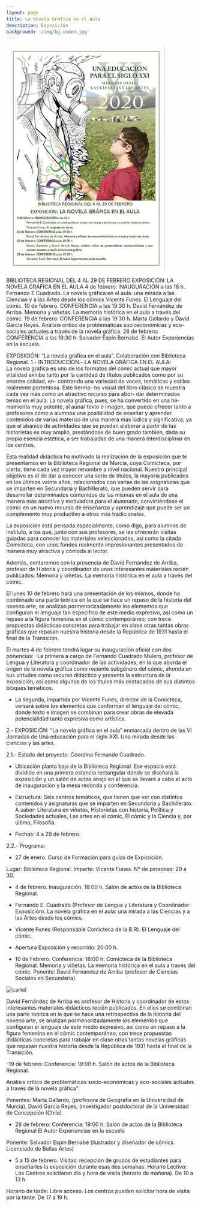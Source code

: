 ```yaml
---
layout: page
title: La Novela Gráfica en el Aula
description: Exposición
background: '/img/bg-index.jpg'
---
```


![cartel](/img/posts/cartelexposicion.png) 


BIBLIOTECA REGIONAL DEL 4 AL 29 DE FEBRERO
EXPOSICIÓN: LA NOVELA GRÁFICA EN EL AULA
4 de febrero: INAUGURACIÓN a las 18 h.
Fernando E Cuadrado. La novela gráfica en el aula: una mirada a las Ciencias y a las Artes desde los cómics
Vicente Funes. El Lenguaje del cómic.
10 de febrero. CONFERENCIA a las 19:30 h.
David Fernández de Arriba. Memoria y viñetas. La memoria histórica en el aula a través del cómic.
19 de febrero: CONFERENCIA a las 19:30 h.
Marta Gallardo y David García Reyes. Análisis crítico de problemáticas socioeconómicas y eco- sociales actuales a través de la novela gráfica.
28 de febrero: CONFERENCIA a las 19:30 h.
Salvador Espín Bernabé. El Autor Experiencias en la escuela.
 

EXPOSICIÓN: “La novela gráfica en el aula”. Colaboración con Biblioteca Regional.
1.- INTRODUCCIÓN.- LA NOVELA GRÁFICA EN EL AULA:	
La novela gráfica es uno de los formatos del cómic actual que mayor vitalidad exhibe tanto por la cantidad de títulos publicados como por su enorme calidad, en- contrando una variedad de voces, temáticas y estilos realmente portentosa. Este herma- no visual del libro clásico se muestra cada vez más como un atractivo recurso para abor- dar determinados temas en el aula. La novela gráfica, pues, se ha convertido en una he- rramienta muy potente, al aunar texto e imagen, que puede ofrecer tanto a profesores como a alumnos una posibilidad de enseñar y aprender contenidos de varias materias de una manera más lúdica y significativa, ya que el abanico de actividades que se pueden elaborar a partir de las historietas es muy amplio, prestándose de buen grado también, dada su propia esencia estética, a ser trabajadas de una manera interdisciplinar en los centros.

Esta realidad didáctica ha motivado la realización de la exposición que te presentamos en la Biblioteca Regional de Murcia, cuya Comícteca, por cierto, tiene cada vez mayor renombre a nivel nacional. Nuestro principal objetivo es el de dar a conocer una serie de títulos, la mayoría publicados en los últimos veinte años, relacionados con varias de las asignaturas que se imparten en Secundaria y Bachillerato, que pueden servir para desarrollar determinados contenidos de las mismas en el aula de una manera más atractiva y motivadora para el alumnado, convirtiéndose el cómic en un nuevo recurso de enseñanza y aprendizaje que puede ser un complemento muy productivo a otros más tradicionales.

La exposición está pensada especialmente, como digo, para alumnos de instituto, a los que, junto con sus profesores, se les ofrecerán visitas guiadas para conocer los materiales seleccionados, así como la citada Comicteca, con unos fondos realmente impresionantes presentados de manera muy atractiva y cómoda al lector.
 

Además, contaremos con la presencia de David Fernández de Arriba, profesor de Historia y coordinador de unos interesantes materiales recién publicados: Memoria y viñetas. La memoria histórica en el aula a través del cómic.

El lunes 10 de febrero hará una presentación de los mismos, donde ha combinado una parte teórica en la que se hace un repaso de la historia del noveno arte, se analizan pormenorizadamente los elementos que configuran el lenguaje tan especifico de este medio expresivo, así como un repaso a la figura femenina en el cómic contemporáneo; con trece propuestas didácticas concretas para trabajar en clase otras tantas obras gráficas que repasan nuestra historia desde la República de 1931 hasta el final de la Transición.

El martes 4 de febrero tendrá lugar su inauguración oficial con dos ponencias:
-La primera a cargo de Fernando Cuadrado Mulero, profesor de Lengua y Literatura y coordinador de las actividades, en la que aborda el origen de la novela gráfica como reciente subgénero del cómic, ahonda en sus virtudes como recurso didáctico y presenta la estructura de la exposición, así como algunos de los títulos más destacados de sus distintos bloques temáticos.

-	La segunda, impartida por Vicente Funes, director de la Comicteca, versará sobre los elementos que conforman el lenguaje del cómic, donde texto e imagen se combinan para crear obras de elevada potencialidad tanto expresiva como artística.



2.- EXPOSICIÓN: “La novela gráfica en el  aula”  enmarcada dentro de las VI Jornadas de Una educación para el siglo XXI. Una mirada desde las ciencias y las artes.


2.1.- Estado del proyecto: Coordina Fernando Cuadrado.
-	Ubicación planta baja de la Biblioteca Regional. Ese espacio está dividido en una primera estancia rectangular donde se diseñará la exposición y un salón de actos anejo en el que se llevará a cabo el acto de inauguración y la mesa redonda y conferencia.
 


-	Estructura: Seis centros temáticos, que tienen que ver con distintos contenidos y asignaturas que se imparten en Secundaria y Bachillerato. A saber: Literatura en viñetas, Historietas con historia, Política y Sociedades actuales, Las artes en el cómic, El cómic y la Ciencia y, por último, Filosofía.


-	Fechas: 4 a 29 de febrero.


2.2.- Programa:

-	27 de enero. Curso de Formación para guías de Exposición.

Lugar: Biblioteca Regional. Imparte: Vicente Funes. Nº de personas: 20 a 30.

-	4 de febrero. Inauguración. 18:00 h. Salón de actos de la Biblioteca Regional.

-	Fernando E. Cuadrado (Profesor de Lengua y Literatura y Coordinador Exposición).
La novela gráfica en el aula: una mirada a las Ciencias y a las Artes desde los cómics.
-	Vicente Funes (Responsable Comicteca de la B.R). El Lenguaje del cómic.

-	Apertura Exposición y recorrido:	20:00 h.


- 10 de Febrero. Conferencia: 18:00 h. Comicteca de la Biblioteca Regional. Memoria y viñetas. La memoria histórica en el aula a través del cómic.
Ponente: David Fernández de Arriba (profesor de Ciencias Sociales en Secundaria).  

![cartel](/img/posts/cartelmemoriaviñetas.jpg)

David Fernández de Arriba es profesor de Historia y coordinador de estos interesantes materiales didácticos recién publicados. En ellos se combinan una parte teórica en la que se hace una retrospectiva de la historia del noveno arte, se analizan pormenorizadamente los elementos que configuran el lenguaje de este medio expresivo, así como un repaso a la figura femenina en el cómic contemporáneo; con trece propuestas didácticas concretas para trabajar en clase otras tantas novelas gráficas que repasan nuestra historia desde la República de 1931 hasta el final de la Transición.
 


-19 de febrero: Conferencia: 19:00 h. Salón de actos de la Biblioteca Regional.

Análisis crítico de problemáticas socio-económicas y eco-sociales actuales a través de la novela gráfica".

Ponentes:	Marta Gallardo,	(profesora de Geografía en la Universidad de Murcia).
David García Reyes,	(investigador postdoctoral de la Universidad de
Concepción (Chile).



-	28 de febrero: Conferencia: 19:00 h. Salón de actos de la Biblioteca Regional  El Autor Experiencias en la escuela

Ponente: Salvador Espín Bernabé	(ilustrador y diseñador de cómics. Licenciado de Bellas
Artes)



-	5 a 15 de febrero. Visitas: recepción de grupos de estudiantes para enseñarles la exposición durante esas dos semanas.
Horario Lectivo: Los Centros solicitaran día y hora de visita (horario de mañana).
De 10 a 13 h.

Horario de tarde: Libre acceso. Los centros pueden solicitar hora de visita por la tarde. De 17 a 19 h.
